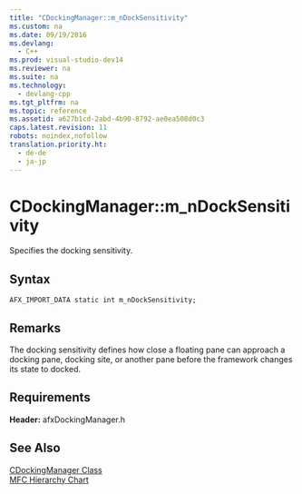 ```yaml
---
title: "CDockingManager::m_nDockSensitivity"
ms.custom: na
ms.date: 09/19/2016
ms.devlang: 
  - C++
ms.prod: visual-studio-dev14
ms.reviewer: na
ms.suite: na
ms.technology: 
  - devlang-cpp
ms.tgt_pltfrm: na
ms.topic: reference
ms.assetid: a627b1cd-2abd-4b90-8792-ae0ea508d0c3
caps.latest.revision: 11
robots: noindex,nofollow
translation.priority.ht: 
  - de-de
  - ja-jp
---
```

# CDockingManager::m_nDockSensitivity
Specifies the docking sensitivity.  
  
## Syntax  
  
```  
AFX_IMPORT_DATA static int m_nDockSensitivity;  
```  
  
## Remarks  
 The docking sensitivity defines how close a floating pane can approach a docking pane, docking site, or another pane before the framework changes its state to docked.  
  
## Requirements  
 **Header:** afxDockingManager.h  
  
## See Also  
 [CDockingManager Class](../vs140/CDockingManager-Class.md)   
 [MFC Hierarchy Chart](../vs140/Hierarchy-Chart.md)